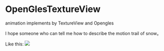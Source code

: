 # OpenGlesTextureView
animation implements by TextureView and Opengles

I hope someone who can tell me how to describe the motion trail of snow。

Like this:
![](https://github.com/zhonglushu/OpenGlesTextureView/raw/master/demo_screenshot.jpg)
